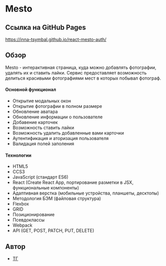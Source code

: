 # Mesto

## Ссылка на GitHub Pages
https://inna-tsymbal.github.io/react-mesto-auth/

## Обзор

Mesto - интерактивная страница, куда можно добавлять фотографии, удалять их и ставить лайки. Сервис предоставляет возможность делиться красивыми фотографиями мест в которых побывал фотограф.

#### Основной функционал

- Открытие модальных окон
- Открытие фотографии в полном размере
- Обновление аватара
- Обновление информации о пользователе
- Добавение карточек
- Возможность ставить лайки
- Возможность удалить добавленные вами карточки
- Аутентификация и аторизация пользователя
- Валидация полей заполения

#### Технологии

- HTML5
- CCS3
- JavaScript (стандарт ES6)
- React (Create React App, портирование разметки в JSX, функциональные компоненты)
- Адаптивная верстка (мобильные устройства, планшеты, десктопы)
- Методология БЭМ (файловая структура)
- Flexbox
- GRID
- Позиционирование
- Псевдоклассы
- Webpack
- API (GET, POST, PATCH, PUT, DELETE)

## Автор

- [ТГ](https://t.me/tsymbal_inna1)
